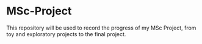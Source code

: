 # MSc-Project
This repository will be used to record the progress of my MSc Project, from toy and exploratory projects to the final project.
